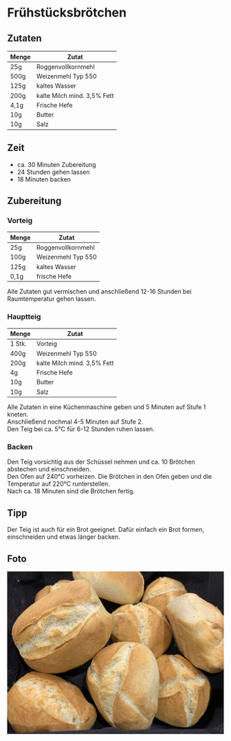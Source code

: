 # Frühstücksbrötchen

## Zutaten

|Menge|Zutat|
|-----|---------------------------|
|25g  |Roggenvollkornmehl         |
|500g |Weizenmehl Typ 550         |
|125g |kaltes Wasser              |
|200g |kalte Milch mind. 3,5% Fett|
|4,1g |Frische Hefe               |
|10g  |Butter                     |
|10g  |Salz                       |


## Zeit

* ca. 30 Minuten Zubereitung
* 24 Stunden gehen lassen
* 18 Minuten backen

## Zubereitung

### Vorteig

|Menge|Zutat             |
|-----|------------------|
|25g  |Roggenvollkornmehl|
|100g |Weizenmehl Typ 550|
|125g |kaltes Wasser     |
|0,1g |frische Hefe      |

Alle Zutaten gut vermischen und anschließend 12-16 Stunden bei Raumtemperatur gehen lassen.

### Hauptteig

|Menge |Zutat                      |
|------|---------------------------|
|1 Stk.|Vorteig                    |
|400g  |Weizenmehl Typ 550         |
|200g  |kalte Milch mind. 3,5% Fett|
|4g  |Frische Hefe               |
|10g   |Butter                     |
|10g   |Salz                       |

Alle Zutaten in eine Küchenmaschine geben und 5 Minuten auf Stufe 1 kneten.  
Anschließend nochmal 4-5 Minuten auf Stufe 2.  
Den Teig bei ca. 5°C für 6-12 Stunden ruhen lassen.

### Backen

Den Teig vorsichtig aus der Schüssel nehmen und ca. 10 Brötchen abstechen und einschneiden.  
Den Ofen auf 240°C vorheizen. Die Brötchen in den Ofen geben und die Temperatur auf 220°C runterstellen.  
Nach ca. 18 Minuten sind die Brötchen fertig.

## Tipp

Der Teig ist auch für ein Brot geeignet. Dafür einfach ein Brot formen, einschneiden und etwas länger backen.

## Foto

![Frühstücksbrötchen](Fotos/Frühstücksbrötchen.jpg)